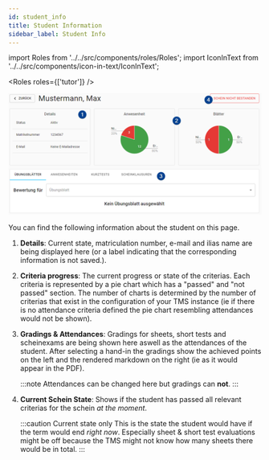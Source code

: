 ```yaml
---
id: student_info
title: Student Information
sidebar_label: Student Info
---
```


import Roles from '../../src/components/roles/Roles';
import IconInText from '../../src/components/icon-in-text/IconInText';

<Roles roles={['tutor']} />

![Student info page](./assets/student_info_page.png)

You can find the following information about the student on this page.

1. **Details**: Current state, matriculation number, e-mail and ilias name are being displayed here (or a label indicating that the corresponding information is not saved.).

1. **Criteria progress**: The current progress or state of the criterias. Each criteria is represented by a pie chart which has a "passed" and "not passed" section. The number of charts is determined by the number of criterias that exist in the configuration of your TMS instance (ie if there is no attendance criteria defined the pie chart resembling attendances would not be shown).

1. **Gradings & Attendances**: Gradings for sheets, short tests and scheinexams are being shown here aswell as the attendances of the student. After selecting a hand-in the gradings show the achieved points on the left and the rendered markdown on the right (ie as it would appear in the PDF).

    :::note
    Attendances can be changed here but gradings can **not**.
    :::

1. **Current Schein State**: Shows if the student has passed all relevant criterias for the schein _at the moment_.

    :::caution Current state only
    This is the state the student would have if the term would end _right now_. Especially sheet & short test evaluations might be off because the TMS might not know how many sheets there would be in total.
    :::
